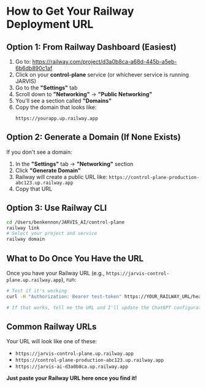 # How to Get Your Railway Deployment URL

## Option 1: From Railway Dashboard (Easiest)

1. Go to: https://railway.com/project/d3a0b8ca-a68d-445b-a5eb-6b6db890c1af
2. Click on your **control-plane** service (or whichever service is running JARVIS)
3. Go to the **"Settings"** tab
4. Scroll down to **"Networking"** → **"Public Networking"**
5. You'll see a section called **"Domains"**
6. Copy the domain that looks like:
   ```
   https://yourapp.up.railway.app
   ```

## Option 2: Generate a Domain (If None Exists)

If you don't see a domain:

1. In the **"Settings"** tab → **"Networking"** section
2. Click **"Generate Domain"**
3. Railway will create a public URL like: `https://control-plane-production-abc123.up.railway.app`
4. Copy that URL

## Option 3: Use Railway CLI

```bash
cd /Users/benkennon/JARVIS_AI/control-plane
railway link
# Select your project and service
railway domain
```

## What to Do Once You Have the URL

Once you have your Railway URL (e.g., `https://jarvis-control-plane.up.railway.app`), run:

```bash
# Test if it's working
curl -H "Authorization: Bearer test-token" https://YOUR_RAILWAY_URL/health

# If that works, tell me the URL and I'll update the ChatGPT configuration!
```

## Common Railway URLs

Your URL will look like one of these:
- `https://jarvis-control-plane.up.railway.app`
- `https://control-plane-production-abc123.up.railway.app`
- `https://jarvis-ai-d3a0b8ca.up.railway.app`

**Just paste your Railway URL here once you find it!**
